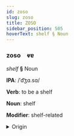 ```yaml
---
id: zoso
slug: zoso
title: ZOSO
sidebar_position: 505
hoverText: shelf § Noun
---
```


### zoso&emsp;<span kind="abugida">ⱴɐ</span>

*shelf* **§** Noun

**IPA**: /ˈd͡ʒɑ.sɑ/

**Verb**: to be a shelf

**Noun**: shelf

**Modifier**: shelf-related

<details>
    <summary>Origin</summary>
    Uyghur جازا jaza /d͡ʒɑzɑ/<br/>
    <em>Turkic Language Family</em>
</details>